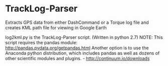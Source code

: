 # TrackLog-Parser
Extracts GPS data from either DashCommand or a Torque log file and creates KML path file for viewing in Google Earth

log2kml.py is the TrackLog-Parser script. (Written in python 2.7)
NOTE: This script requires the pandas module: http://pandas.pydata.org/getpandas.html 
Another option is to use the Anaconda python distribution, which includes pandas as well as dozens of other scientific modules and plugins. - http://continuum.io/downloads 
